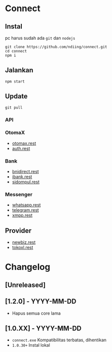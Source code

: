 # Connect

## Instal

pc harus sudah ada `git` dan `nodejs`

```
git clone https://github.com/ndiing/connect.git
cd connect
npm i
```

## Jalankan

```
npm start
```

## Update

```
git pull
```

### API

### OtomaX
- [otomax.rest](./rest/otomax.rest)
- [auth.rest](./rest/auth.rest)

### Bank
- [bnidirect.rest](./rest/bnidirect.rest)
- [ibank.rest](./rest/ibank.rest)
- [sidompul.rest](./rest/sidompul.rest)

### Messenger
- [whatsapp.rest](./rest/whatsapp.rest)
- [telegram.rest](./rest/telegram.rest)
- [xmpp.rest](./rest/xmpp.rest)

## Provider
- [newbiz.rest](./rest/newbiz.rest)
- [tokoxl.rest](./rest/tokoxl.rest)

# Changelog

## [Unreleased]

## [1.2.0] - YYYY-MM-DD

-   Hapus semua core lama

## [1.0.XX] - YYYY-MM-DD

-   `connect.exe` Kompatibilitas terbatas, dihentikan
-   `1.0.30+` Instal lokal
